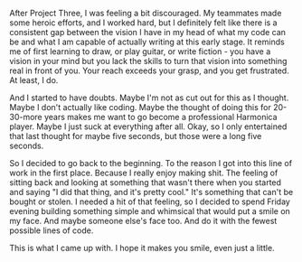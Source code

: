 After Project Three, I was feeling a bit discouraged. My teammates made some heroic efforts, and I worked hard, but I definitely felt like there is a consistent gap between the vision I have in my head of what my code can be and what I am capable of actually writing at this early stage. It reminds me of first learning to draw, or play guitar, or write fiction - you have a vision in your mind but you lack the skills to turn that vision into something real in front of you. Your reach exceeds your grasp, and you get frustrated. At least, I do.

And I started to have doubts. Maybe I'm not as cut out for this as I thought. Maybe I don't actually like coding. Maybe the thought of doing this for 20-30-more years makes me want to go become a professional Harmonica player. Maybe I just suck at everything after all. Okay, so I only entertained that last thought for maybe five seconds, but those were a long five seconds.

So I decided to go back to the beginning. To the reason I got into this line of work in the first place. Because I really enjoy making shit. The feeling of sitting back and looking at something that wasn't there when you started and saying "I did that thing, and it's pretty cool." It's something that can't be bought or stolen. I needed a hit of that feeling, so I decided to spend Friday evening building something simple and whimsical that would put a smile on my face. And maybe someone else's face too. And do it with the fewest possible lines of code.

This is what I came up with. I hope it makes you smile, even just a little.

